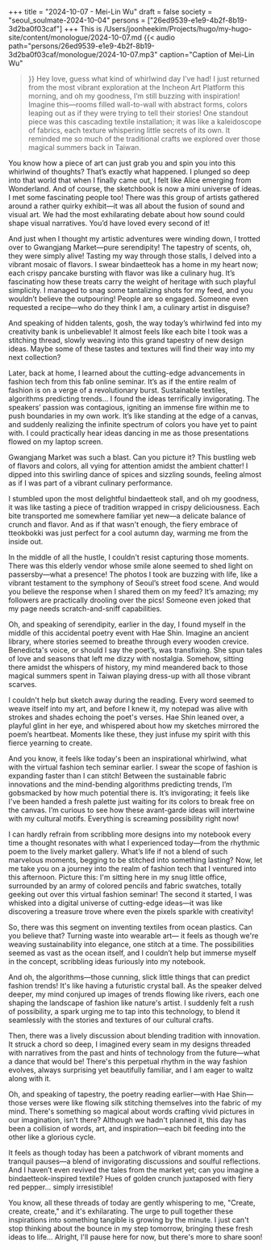 +++
title = "2024-10-07 - Mei-Lin Wu"
draft = false
society = "seoul_soulmate-2024-10-04"
persons = ["26ed9539-e1e9-4b2f-8b19-3d2ba0f03caf"]
+++
This is /Users/joonheekim/Projects/hugo/my-hugo-site/content/monologue/2024-10-07.md
{{< audio
    path="persons/26ed9539-e1e9-4b2f-8b19-3d2ba0f03caf/monologue/2024-10-07.mp3" 
    caption="Caption of Mei-Lin Wu"
>}}
Hey love, guess what kind of whirlwind day I've had!
I just returned from the most vibrant exploration at the Incheon Art Platform this morning, and oh my goodness, I’m still buzzing with inspiration! Imagine this—rooms filled wall-to-wall with abstract forms, colors leaping out as if they were trying to tell their stories! One standout piece was this cascading textile installation; it was like a kaleidoscope of fabrics, each texture whispering little secrets of its own. It reminded me so much of the traditional crafts we explored over those magical summers back in Taiwan.

You know how a piece of art can just grab you and spin you into this whirlwind of thoughts? That’s exactly what happened. I plunged so deep into that world that when I finally came out, I felt like Alice emerging from Wonderland. And of course, the sketchbook is now a mini universe of ideas. I met some fascinating people too! There was this group of artists gathered around a rather quirky exhibit—it was all about the fusion of sound and visual art. We had the most exhilarating debate about how sound could shape visual narratives. You’d have loved every second of it!

And just when I thought my artistic adventures were winding down, I trotted over to Gwangjang Market—pure serendipity! The tapestry of scents, oh, they were simply alive! Tasting my way through those stalls, I delved into a vibrant mosaic of flavors. I swear bindaetteok has a home in my heart now; each crispy pancake bursting with flavor was like a culinary hug. It’s fascinating how these treats carry the weight of heritage with such playful simplicity. I managed to snag some tantalizing shots for my feed, and you wouldn’t believe the outpouring! People are so engaged. Someone even requested a recipe—who do they think I am, a culinary artist in disguise?

And speaking of hidden talents, gosh, the way today’s whirlwind fed into my creativity bank is unbelievable! It almost feels like each bite I took was a stitching thread, slowly weaving into this grand tapestry of new design ideas. Maybe some of these tastes and textures will find their way into my next collection?

Later, back at home, I learned about the cutting-edge advancements in fashion tech from this fab online seminar. It’s as if the entire realm of fashion is on a verge of a revolutionary burst. Sustainable textiles, algorithms predicting trends... I found the ideas terrifically invigorating. The speakers’ passion was contagious, igniting an immense fire within me to push boundaries in my own work. It’s like standing at the edge of a canvas, and suddenly realizing the infinite spectrum of colors you have yet to paint with. I could practically hear ideas dancing in me as those presentations flowed on my laptop screen.


Gwangjang Market was such a blast. Can you picture it? This bustling web of flavors and colors, all vying for attention amidst the ambient chatter! I dipped into this swirling dance of spices and sizzling sounds, feeling almost as if I was part of a vibrant culinary performance.

I stumbled upon the most delightful bindaetteok stall, and oh my goodness, it was like tasting a piece of tradition wrapped in crispy deliciousness. Each bite transported me somewhere familiar yet new—a delicate balance of crunch and flavor. And as if that wasn't enough, the fiery embrace of tteokbokki was just perfect for a cool autumn day, warming me from the inside out.

In the middle of all the hustle, I couldn't resist capturing those moments. There was this elderly vendor whose smile alone seemed to shed light on passersby—what a presence! The photos I took are buzzing with life, like a vibrant testament to the symphony of Seoul’s street food scene. And would you believe the response when I shared them on my feed? It’s amazing; my followers are practically drooling over the pics! Someone even joked that my page needs scratch-and-sniff capabilities.

Oh, and speaking of serendipity, earlier in the day, I found myself in the middle of this accidental poetry event with Hae Shin. Imagine an ancient library, where stories seemed to breathe through every wooden crevice. Benedicta's voice, or should I say the poet’s, was transfixing. She spun tales of love and seasons that left me dizzy with nostalgia. Somehow, sitting there amidst the whispers of history, my mind meandered back to those magical summers spent in Taiwan playing dress-up with all those vibrant scarves.

I couldn't help but sketch away during the reading. Every word seemed to weave itself into my art, and before I knew it, my notepad was alive with strokes and shades echoing the poet's verses. Hae Shin leaned over, a playful glint in her eye, and whispered about how my sketches mirrored the poem’s heartbeat. Moments like these, they just infuse my spirit with this fierce yearning to create.

And you know, it feels like today's been an inspirational whirlwind, what with the virtual fashion tech seminar earlier. I swear the scope of fashion is expanding faster than I can stitch! Between the sustainable fabric innovations and the mind-bending algorithms predicting trends, I’m gobsmacked by how much potential there is. It’s invigorating; it feels like I've been handed a fresh palette just waiting for its colors to break free on the canvas. I’m curious to see how these avant-garde ideas will intertwine with my cultural motifs. Everything is screaming possibility right now!

I can hardly refrain from scribbling more designs into my notebook every time a thought resonates with what I experienced today—from the rhythmic poem to the lively market gallery. What’s life if not a blend of such marvelous moments, begging to be stitched into something lasting?
Now, let me take you on a journey into the realm of fashion tech that I ventured into this afternoon. Picture this: I'm sitting here in my snug little office, surrounded by an army of colored pencils and fabric swatches, totally geeking out over this virtual fashion seminar! The second it started, I was whisked into a digital universe of cutting-edge ideas—it was like discovering a treasure trove where even the pixels sparkle with creativity!

So, there was this segment on inventing textiles from ocean plastics. Can you believe that? Turning waste into wearable art— it feels as though we're weaving sustainability into elegance, one stitch at a time. The possibilities seemed as vast as the ocean itself, and I couldn’t help but immerse myself in the concept, scribbling ideas furiously into my notebook. 

And oh, the algorithms—those cunning, slick little things that can predict fashion trends! It's like having a futuristic crystal ball. As the speaker delved deeper, my mind conjured up images of trends flowing like rivers, each one shaping the landscape of fashion like nature's artist. I suddenly felt a rush of possibility, a spark urging me to tap into this technology, to blend it seamlessly with the stories and textures of our cultural crafts.

Then, there was a lively discussion about blending tradition with innovation. It struck a chord so deep, I imagined every seam in my designs threaded with narratives from the past and hints of technology from the future—what a dance that would be! There's this perpetual rhythm in the way fashion evolves, always surprising yet beautifully familiar, and I am eager to waltz along with it.

Oh, and speaking of tapestry, the poetry reading earlier—with Hae Shin—those verses were like flowing silk stitching themselves into the fabric of my mind. There's something so magical about words crafting vivid pictures in our imagination, isn't there? Although we hadn't planned it, this day has been a collision of words, art, and inspiration—each bit feeding into the other like a glorious cycle.

It feels as though today has been a patchwork of vibrant moments and tranquil pauses—a blend of invigorating discussions and soulful reflections. And I haven’t even revived the tales from the market yet; can you imagine a bindaetteok-inspired textile? Hues of golden crunch juxtaposed with fiery red pepper... simply irresistible!

You know, all these threads of today are gently whispering to me, "Create, create, create," and it's exhilarating. The urge to pull together these inspirations into something tangible is growing by the minute. I just can't stop thinking about the bounce in my step tomorrow, bringing these fresh ideas to life...
Alright, I'll pause here for now, but there's more to share soon!
